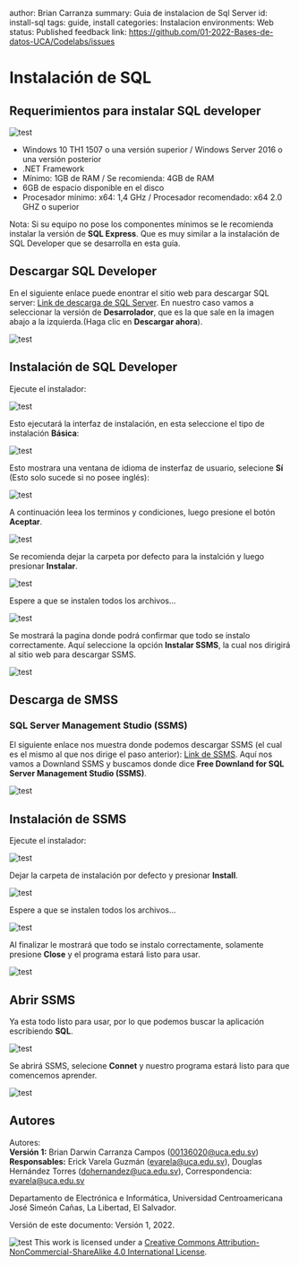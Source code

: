author: Brian Carranza
summary: Guia de instalacion de Sql Server
id: install-sql
tags: guide, install
categories: Instalacion
environments: Web
status: Published
feedback link: https://github.com/01-2022-Bases-de-datos-UCA/Codelabs/issues

# Instalación de SQL

## Requerimientos para instalar SQL developer

![test](./img/InstallSQL/sql.jpg)

* Windows 10 TH1 1507 o una versión superior / Windows Server 2016 o una versión posterior
* .NET Framework
* Mínimo: 1GB de RAM / Se recomienda: 4GB de RAM
* 6GB de espacio disponible en el disco
* Procesador mínimo: x64: 1,4 GHz / Procesador recomendado: x64 2.0 GHZ o superior

<aside class="positive">
Nota: Si su equipo no pose los componentes mínimos se le recomienda instalar la versión de <b>SQL Express</b>. Que es muy similar a la instalación de SQL Developer que se desarrolla en esta guía.
</aside>

## Descargar SQL Developer

En el siguiente enlace puede enontrar el sitio web para descargar SQL server:
[Link de descarga de SQL Server](https://www.microsoft.com/es-es/sql-server/sql-server-downloads).
En nuestro caso vamos a seleccionar la versión de **Desarrolador**, que es la que sale en la imagen abajo a la izquierda.(Haga clic en **Descargar ahora**).

![test](./img/InstallSQL/paso1.PNG)

## Instalación de SQL Developer

Ejecute el instalador:

![test](./img/InstallSQL/paso2.PNG)

Esto ejecutará la interfaz de instalación, en esta seleccione el tipo de instalación **Básica**:

![test](./img/InstallSQL/paso3.PNG)

Esto mostrara una ventana de idioma de insterfaz de usuario, selecione **Sí** (Esto solo sucede si no posee inglés):

![test](./img/InstallSQL/paso4.PNG)

A continuación leea los terminos y condiciones, luego presione el botón **Aceptar**.

![test](./img/InstallSQL/paso5.PNG)

Se recomienda dejar la carpeta por defecto para la instalción y luego presionar **Instalar**. 

![test](./img/InstallSQL/paso6.PNG)

Espere a que se instalen todos los archivos...

![test](./img/InstallSQL/paso7.PNG)

Se mostrará la pagina donde podrá confirmar que todo se instalo correctamente.
Aquí seleccione la opción **Instalar SSMS**, la cual nos dirigirá al sitio web para descargar SSMS.

![test](./img/InstallSQL/paso8.PNG)

## Descarga de SMSS

### SQL Server Management Studio (SSMS)

El siguiente enlace nos muestra donde podemos descargar SSMS (el cual es el mismo al que nos dirige el paso anterior):
[Link de SSMS](https://docs.microsoft.com/en-us/sql/ssms/download-sql-server-management-studio-ssms?view=sql-server-ver15#download-ssms).
Aquí nos vamos a Downland SSMS y buscamos donde dice **Free Downland for SQL Server Management Studio (SSMS)**.

![test](./img/InstallSQL/paso9.PNG)

## Instalación de SSMS

Ejecute el instalador:

![test](./img/InstallSQL/paso10.PNG)

Dejar la carpeta de instalación por defecto y presionar **Install**.

![test](./img/InstallSQL/paso11.PNG)

Espere a que se instalen todos los archivos...

![test](./img/InstallSQL/paso12.PNG)

Al finalizar le mostrará que todo se instalo correctamente, solamente presione **Close** y el programa estará listo para usar.

![test](./img/InstallSQL/paso13.PNG)

## Abrir SSMS

Ya esta todo listo para usar, por lo que podemos buscar la aplicación escribiendo **SQL**.

![test](./img/InstallSQL/paso14.jpeg)

Se abrirá SSMS, selecione **Connet** y nuestro programa estará listo para que comencemos aprender.

![test](./img/InstallSQL/paso15.PNG)


## Autores

Autores:  
  **Versión 1:**
Brian Darwin Carranza Campos (00136020@uca.edu.sv)  
  **Responsables:**
Erick Varela Guzmán (evarela@uca.edu.sv), Douglas Hernández Torres (dohernandez@uca.edu.sv), 
Correspondencia: evarela@uca.edu.sv

Departamento de Electrónica e Informática, Universidad Centroamericana José Simeón Cañas, La Libertad, El Salvador.

Versión de este documento: Versión 1, 2022.

![test](./img/InstallSQL/license.jpg) This work is licensed under a [Creative Commons Attribution-NonCommercial-ShareAlike 4.0 International License](http://creativecommons.org/licenses/by-nc-sa/4.0/).